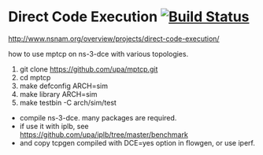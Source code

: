 Direct Code Execution [![Build Status](https://travis-ci.org/direct-code-execution/net-next-sim.png)](https://travis-ci.org/direct-code-execution/net-next-sim)
===============================


http://www.nsnam.org/overview/projects/direct-code-execution/


how to use mptcp on ns-3-dce with various topologies.

1. git clone https://github.com/upa/mptcp.git
2. cd mptcp
3. make defconfig ARCH=sim
4. make library ARCH=sim
5. make testbin -C arch/sim/test
  * compile ns-3-dce. many packages are required.
  * if use it with iplb, see https://github.com/upa/iplb/tree/master/benchmark
  * and copy tcpgen compiled with DCE=yes option in flowgen, or use iperf.

